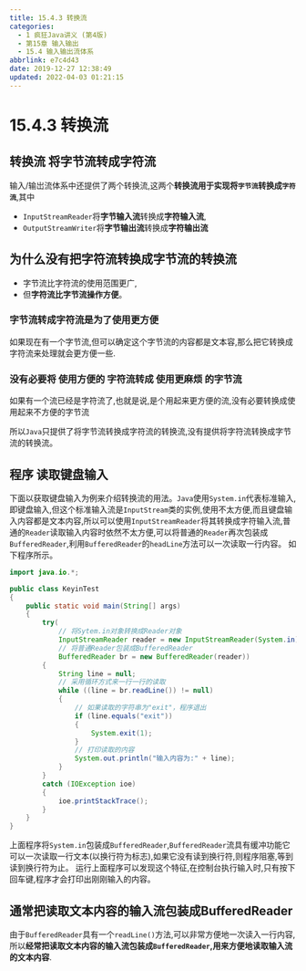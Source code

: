 ```yaml
---
title: 15.4.3 转换流
categories: 
  - 1 疯狂Java讲义 (第4版)
  - 第15章 输入输出
  - 15.4 输入输出流体系
abbrlink: e7c4d43
date: 2019-12-27 12:38:49
updated: 2022-04-03 01:21:15
---
```

# 15.4.3 转换流
## 转换流 将字节流转成字符流
输入/输岀流体系中还提供了两个转换流,这两个**转换流用于实现将`字节流`转换成`字符流`**,其中
- `InputStreamReader`将**字节输入流**转换成**字符输入流**,
- `OutputStreamWriter`将**字节输出流**转换成**字符输出流**

## 为什么没有把字符流转换成字节流的转换流
- 字节流比字符流的使用范围更广,
- 但**字符流比字节流操作方便**。

### 字节流转成字符流是为了使用更方便
如果现在有一个字节流,但可以确定这个字节流的内容都是文本容,那么把它转换成字符流来处理就会更方便一些.
### 没有必要将 使用方便的 字符流转成 使用更麻烦 的字节流
如果有一个流已经是字符流了,也就是说,是个用起来更方便的流,没有必要转换成使用起来不方便的字节流

所以`Java`只提供了将字节流转换成字符流的转换流,没有提供将字符流转换成字节流的转换流。
## 程序 读取键盘输入
下面以获取键盘输入为例来介绍转换流的用法。`Java`使用`System.in`代表标准输入,即键盘输入,但这个标准输入流是`InputStream`类的实例,使用不太方便,而且键盘输入内容都是文本内容,所以可以使用`InputStreamReader`将其转换成字符输入流,普通的`Reader`读取输入内容时依然不太方便,可以将普通的`Reader`再次包装成`BufferedReader`,利用`BufferedReader`的`headLine`方法可以一次读取一行内容。
如下程序所示。
```java
import java.io.*;

public class KeyinTest
{
    public static void main(String[] args)
    {
        try(
            // 将Sytem.in对象转换成Reader对象
            InputStreamReader reader = new InputStreamReader(System.in);
            // 将普通Reader包装成BufferedReader
            BufferedReader br = new BufferedReader(reader))
        {
            String line = null;
            // 采用循环方式来一行一行的读取
            while ((line = br.readLine()) != null)
            {
                // 如果读取的字符串为"exit"，程序退出
                if (line.equals("exit"))
                {
                    System.exit(1);
                }
                // 打印读取的内容
                System.out.println("输入内容为:" + line);
            }
        }
        catch (IOException ioe)
        {
            ioe.printStackTrace();
        }
    }
}
```
上面程序将`System.in`包装成`BufferedReader`,`BufferedReader`流具有缓冲功能它可以一次读取一行文本(以换行符为标志),如果它没有读到换行符,则程序阻塞,等到读到换行符为止。
运行上面程序可以发现这个特征,在控制台执行输入时,只有按下回车键,程序才会打印出刚刚输入的内容。
## 通常把读取文本内容的输入流包装成BufferedReader
由于`BufferedReader`具有一个`readLine()`方法,可以非常方便地一次读入一行内容,所以**经常把读取文本内容的输入流包装成`BufferedReader`,用来方便地读取输入流的文本内容**.
